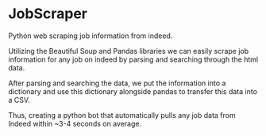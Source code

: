 # JobScraper
Python web scraping job information from indeed.

Utilizing the Beautiful Soup and Pandas libraries we can easily scrape job information
for any job on indeed by parsing and searching through the html data.

After parsing and searching the data, we put the information into a dictionary 
and use this dictionary alongside pandas to transfer this data into a CSV.

Thus, creating a python bot that automatically pulls any job data from Indeed within ~3-4 seconds on average.
